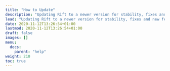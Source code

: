 ```yaml
---
title: "How to Update"
description: "Updating Rift to a newer version for stability, fixes and new features."
lead: "Updating Rift to a newer version for stability, fixes and new features."
date: 2020-11-12T13:26:54+01:00
lastmod: 2020-11-12T13:26:54+01:00
draft: false
images: []
menu:
  docs:
    parent: "help"
weight: 210
toc: true
---
```

